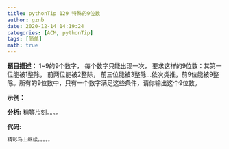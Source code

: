 ```yaml
---
title: pythonTip 129 特殊的9位数
author: gznb
date: 2020-12-14 14:19:24
categories: [ACM, pythonTip]
tags: [简单]
math: true
---
```


**题目描述：**
1~9的9个数字， 每个数字只能出现一次， 要求这样的9位数：其第一位能被1整除， 前两位能被2整除， 前三位能被3整除...依次类推，前9位能被9整除。所有的9位数中，只有一个数字满足这些条件，请你输出这个9位数。

**示例：**


**分析:**
稍等片刻。。。。

**代码:**
```python
精彩马上继续。。。。。
```
